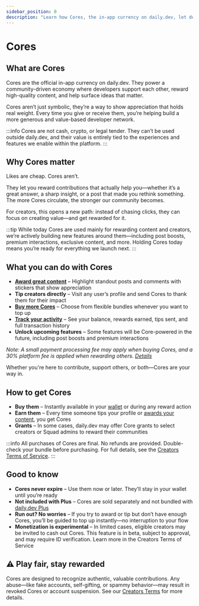 ```yaml
---
sidebar_position: 0
description: "Learn how Cores, the in-app currency on daily.dev, let developers reward content, support creators, and unlock future features in the developer economy."
---
```


# Cores

## What are Cores

Cores are the official in-app currency on daily.dev. They power a community-driven economy where developers support each other, reward high-quality content, and help surface ideas that matter.

Cores aren’t just symbolic, they’re a way to show appreciation that holds real weight. Every time you give or receive them, you’re helping build a more generous and value-based developer network.

:::info 
Cores are not cash, crypto, or legal tender. They can’t be used outside daily.dev, and their value is entirely tied to the experiences and features we enable within the platform.
:::


## Why Cores matter

Likes are cheap. Cores aren’t.

They let you reward contributions that actually help you—whether it’s a great answer, a sharp insight, or a post that made you rethink something. The more Cores circulate, the stronger our community becomes.

For creators, this opens a new path: instead of chasing clicks, they can focus on creating value—and get rewarded for it.

:::tip
While today Cores are used mainly for rewarding content and creators, we’re actively building new features around them—including post boosts, premium interactions, exclusive content, and more. Holding Cores today means you’re ready for everything we launch next.
:::

## What you can do with Cores

- **[Award great content](monetization/awards)** – Highlight standout posts and comments with stickers that show appreciation
- **Tip creators directly** – Visit any user’s profile and send Cores to thank them for their impact
- **[Buy more Cores](https://app.daily.dev/cores)** – Choose from flexible bundles whenever you want to top up
- **[Track your activity](https://app.daily.dev/wallet)** – See your balance, rewards earned, tips sent, and full transaction history
- **Unlock upcoming features** – Some features will be Core-powered in the future, including post boosts and premium interactions

*Note: A small payment processing fee may apply when buying Cores, and a 30% platform fee is applied when rewarding others. [Details](https://daily.dev/creators-terms)*

Whether you're here to contribute, support others, or both—Cores are your way in.

## How to get Cores

- **Buy them** – Instantly available in your [wallet](https://app.daily.dev/wallet) or during any reward action  
- **Earn them** – Every time someone tips your profile or [awards your content](monetization/awards), you get Cores
- **Grants** – In some cases, daily.dev may offer Core grants to select creators or Squad admins to reward their communities

:::info 
All purchases of Cores are final. No refunds are provided. Double-check your bundle before purchasing. For full details, see the [Creators Terms of Service](https://daily.dev/creators-terms).
:::

## Good to know

- **Cores never expire** – Use them now or later. They’ll stay in your wallet until you’re ready
- **Not included with Plus** – Cores are sold separately and not bundled with [daily.dev Plus](../plus/plus-overview.md)
- **Run out? No worries** – If you try to award or tip but don’t have enough Cores, you’ll be guided to top up instantly—no interruption to your flow
- **Monetization is experimental** – In limited cases, eligible creators may be invited to cash out Cores. This feature is in beta, subject to approval, and may require ID verification. Learn more in the Creators Terms of Service

## ⚠️ Play fair, stay rewarded

Cores are designed to recognize authentic, valuable contributions. Any abuse—like fake accounts, self-gifting, or spammy behavior—may result in revoked Cores or account suspension. See our [Creators Terms](https://daily.dev/creators-terms) for more details.